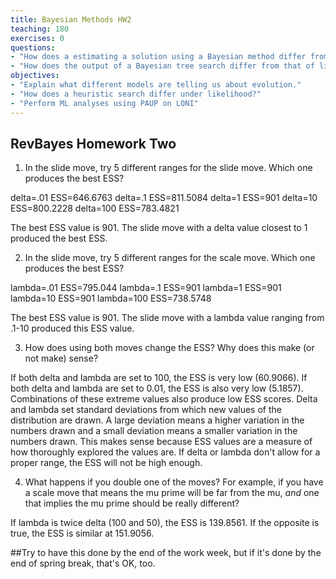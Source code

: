 ```yaml
---
title: Bayesian Methods HW2
teaching: 180
exercises: 0
questions:
- "How does a estimating a solution using a Bayesian method differ from likelihood?"
- "How does the output of a Bayesian tree search differ from that of likelihood or parsimony?"
objectives:
- "Explain what different models are telling us about evolution."  
- "How does a heuristic search differ under likelihood?"
- "Perform ML analyses using PAUP on LONI" 
---
```


## RevBayes Homework Two

1. In the slide move, try 5 different ranges for the slide move. Which one produces the best ESS?

delta=.01 ESS=646.6763
delta=.1 ESS=811.5084
delta=1 ESS=901
delta=10 ESS=800.2228
delta=100 ESS=783.4821

The best ESS value is 901. The slide move with a delta value closest to 1 produced the best ESS.  

2. In the slide move, try 5 different ranges for the scale move. Which one produces the best ESS?

lambda=.01 ESS=795.044
lambda=.1 ESS=901
lambda=1 ESS=901
lambda=10 ESS=901
lambda=100 ESS=738.5748

The best ESS value is 901. The slide move with a lambda value ranging from .1-10 produced this ESS value.  

3. How does using both moves change the ESS? Why does this make (or not make) sense?

If both delta and lambda are set to 100, the ESS is very low (60.9066). If both delta and lambda are set to 0.01, the ESS is also very low (5.1857). 
Combinations of these extreme values also produce low ESS scores. Delta and lambda set standard deviations from which new values of the distribution 
are drawn. A large deviation means a higher variation in the numbers drawn and a small deviation means a smaller variation in the numbers drawn. This 
makes sense because ESS values are a measure of how thoroughly explored the values are. If delta or lambda don't allow for a proper range, the ESS 
will not be high enough.  

4. What happens if you double one of the moves? For example, if you have a scale move that means the mu prime will be far from the mu, _and_ one that implies the mu prime should be really different?

If lambda is twice delta (100 and 50), the ESS is 139.8561. If the opposite is true, the ESS is similar at 151.9056.  






##Try to have this done by the end of the work week, but if it's done by the end of spring break, that's OK, too.
